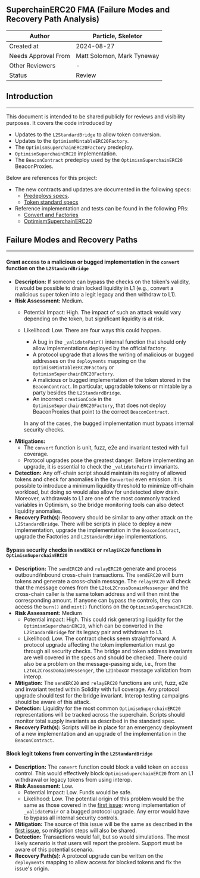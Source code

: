 ## **SuperchainERC20 FMA (Failure Modes and Recovery Path Analysis)**

| Author | Particle, Skeletor |
| --- | --- |
| Created at | 2024-08-27  |
| Needs Approval From | Matt Solomon, Mark Tyneway |
| Other Reviewers | - |
| Status | Review |

## Introduction

---

This document is intended to be shared publicly for reviews and visibility purposes. It covers the code introduced by

- Updates to the `L2StandardBridge` to allow token conversion.
- Updates to the `OptimismMintableERC20Factory`.
- The `OptimismSuperchainERC20Factory` predeploy.
- `OptimismSuperchainERC20` implementation.
- The `BeaconContract` predeploy used by the `OptimismSuperchainERC20` BeaconProxies.

Below are references for this project:

- The new contracts and updates are documented in the following specs:
    - [Predeploys specs](https://github.com/ethereum-optimism/specs/blob/main/specs/interop/predeploys.md).
    - [Token standard specs](https://github.com/ethereum-optimism/specs/blob/main/specs/interop/token-bridging.md)
- Reference implementation and tests can be found in the following PRs: 
    - [Convert and Factories](https://github.com/ethereum-optimism/optimism/pull/11479)
    - [OptimismSuperchainERC20](https://github.com/ethereum-optimism/optimism/pull/11256)

## Failure Modes and Recovery Paths

---

#### Grant access to a malicious or bugged implementation in the `convert` function on the `L2StandardBridge`

- **Description:** If someone can bypass the checks on the token's validity, it would be possible to drain locked liquidity in L1 (e.g., convert a malicious super token into a legit legacy and then withdraw to L1).
- **Risk Assessment:** Medium.
    - Potential Impact: High. The impact of such an attack would vary depending on the token, but significant liquidity is at risk.
    - Likelihood: Low. There are four ways this could happen.
        - A bug in the `_validatePair()` internal function that should only allow implementations deployed by the official factory.
        - A protocol upgrade that allows the writing of malicious or bugged addresses on the `deployments` mapping on the `OptimismMintableERC20Factory` or `OptimismSuperchainERC20Factory`.
        - A malicious or bugged implementation of the token stored in the `BeaconContract`. In particular, upgradable tokens or mintable by a party besides the `L2StandardBridge`.
        - An incorrect `creationCode` in the `OptimismSuperchainERC20Factory`, that does not deploy BeaconProxies that point to the correct `BeaconContract`.
        
        In any of the cases, the bugged implementation must bypass internal security checks. 
- **Mitigations:**
    - The `convert` function is unit, fuzz, e2e and invariant tested with full coverage.
    - Protocol upgrades pose the greatest danger. Before implementing an upgrade, it is essential to check the `_validatePair()` invariants.
- **Detection:** Any off-chain script should maintain its registry of allowed tokens and check for anomalies in the `Converted` even emission. It is possible to introduce a minimum liquidity threshold to minimize off-chain workload, but doing so would also allow for undetected slow drain. 
Moreover, withdrawals to L1 are one of the most commonly tracked variables in Optimism, so the bridge monitoring tools can also detect liquidity anomalies.
- **Recovery Path(s):** Recovery should be similar to any other attack on the `L2StandardBridge`. 
There will be scripts in place to deploy a new implementation, upgrade the implementation in the `BeaconContract`, upgrade the Factories and `L2StandardBridge` implementations.

#### Bypass security checks in `sendERC0` or `relayERC20` functions in `OptimismSuperchainERC20`

- **Description:** The `sendERC20` and `relayERC20` generate and process outbound/inbound cross-chain transactions. The `sendERC20` will burn tokens and generate a cross-chain message. The `relayERC20` will check that the message comes from the `L2toL2CrossDomainMessenger` and the cross-chain caller is the same token address and will then mint the corresponding amount.
If anyone can bypass the controls, they can access the `burn()` and `mint()` functions on the `OptimismSuperchainERC20`.
- **Risk Assessment:** Medium
    - Potential impact: High. This could risk generating liquidity for the `OptimismSuperchainERC20`, which can be converted in the `L2StandardBridge` for its legacy pair and withdrawn to L1.
    - Likelihood: Low. The contract checks seem straightforward. A protocol upgrade affecting the token implementation must go through all security checks. 
    The bridge and token address invariants are well covered in the specs and should be checked.
    There could also be a problem on the message-passing side, i.e., from the `L2toL2CrossDomainMessenger`, the `L2Inbox`or message validation from interop.
- **Mitigation:** The `sendERC20` and `relayERC20` functions are unit, fuzz, e2e and invariant tested within Solidity with full coverage. Any protocol upgrade should test for the bridge invariant. 
Interop testing campaigns should be aware of this attack.
- **Detection:** Liquidity for the most common `OptimismSuperchainERC20` representations will be tracked across the superchain. Scripts should monitor total supply invariants as described in the standard spec.
- **Recovery Path(s):** Scripts will be in place for an emergency deployment of a new implementation and an upgrade of the implementation in the `BeaconContract`.

#### Block legit tokens from converting in the `L2StandardBridge`

- **Description:** The `convert` function could block a valid token on access control. This would effectively block `OptimismSuperchainERC20` from an L1 withdrawal or legacy tokens from using interop.
- **Risk Assessment:** Low.
    - Potential Impact: Low. Funds would be safe.
    - Likelihood: Low. The potential origin of this problem would be the same as those covered in the [first issue](#grant-access-to-a-malicious-or-bugged-implementation-in-the-convert-function-on-the-l2standardbridge): wrong implementation of `_validatePair` or a bugged protocol upgrade. Any error would have to bypass all internal security controls.
- **Mitigation:** The source of this issue will be the same as described in the [first issue](#grant-access-to-a-malicious-or-bugged-implementation-in-the-convert-function-on-the-l2standardbridge), so mitigation steps will also be shared.
- **Detection:** Transactions would fail, but so would simulations. The most likely scenario is that users will report the problem. Support must be aware of this potential scenario.
- **Recovery Path(s):** A protocol upgrade can be written on the `deployments` mapping to allow access for blocked tokens and fix the issue's origin.